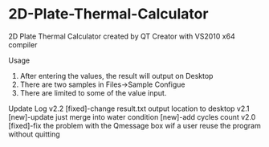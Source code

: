 2D-Plate-Thermal-Calculator
===========================

2D Plate Thermal Calculator created by QT Creator with VS2010 x64 compiler

Usage
1. After entering the values, the result will output on Desktop
2. There are two samples in Files->Sample Configue
3. There are limited to some of the value input.

Update Log
v2.2
[fixed]-change result.txt output location to desktop
v2.1
[new]-update just merge into water condition
[new]-add cycles count
v2.0
[fixed]-fix the problem with the Qmessage box wif a user reuse the program without quitting